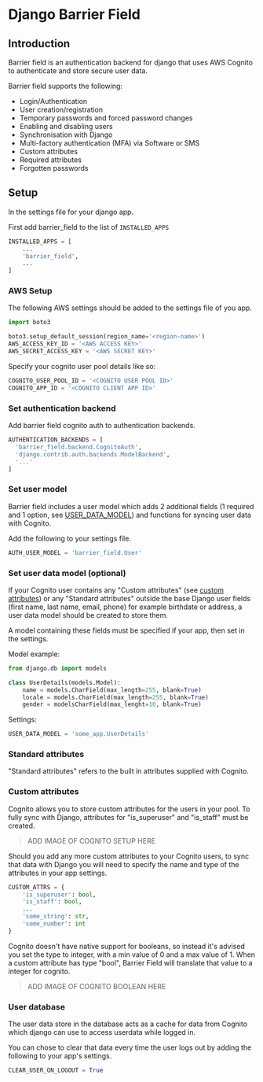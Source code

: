 # Django Barrier Field

## Introduction

Barrier field is an authentication backend for django that uses AWS Cognito to authenticate and store secure user data.

Barrier field supports the following:

* Login/Authentication
* User creation/registration
* Temporary passwords and forced password changes
* Enabling and disabling users
* Synchronisation with Django
* Multi-factory authentication (MFA) via Software or SMS
* Custom attributes
* Required attributes
* Forgotten passwords

## Setup

In the settings file for your django app.

First add barrier_field to the list of `INSTALLED_APPS`

```python
INSTALLED_APPS = [
    ...
    'barrier_field',
    ...
]
```

### AWS Setup

The following AWS settings should be added to the settings file of you app.

```python
import boto3

boto3.setup_default_session(region_name='<region-name>')
AWS_ACCESS_KEY_ID = '<AWS ACCESS KEY>'
AWS_SECRET_ACCESS_KEY = '<AWS SECRET KEY>'
```

Specify your cognito user pool details like so:

```python
COGNITO_USER_POOL_ID = '<COGNITO USER POOL ID>'
COGNITO_APP_ID = '<COGNITO CLIENT APP ID>'
```

### Set authentication backend

Add barrier field cognito auth to authentication backends.

```python
AUTHENTICATION_BACKENDS = [
  'barrier_field.backend.CognitoAuth',
  'django.contrib.auth.backends.ModelBackend',
  '...'
]
```

### Set user model

Barrier field includes a user model which adds 2 additional fields (1 required and 1 option, see [USER_DATA_MODEL](#link)) and functions for syncing user data with Cognito.

Add the following to your settings file.

```python
AUTH_USER_MODEL = 'barrier_field.User'
```

### Set user data model (optional)

If your Cognito user contains any "Custom attributes" (see [custom attributes](#Custom_attributes)) or any "Standard attributes" outside the base Django user fields (first name, last name, email, phone) for example birthdate or address, a user data model should be created to store them.

A model containing these fields must be specified if your app, then set in the settings.


Model example:
```python
from django.db import models

class UserDetails(models.Model):
    name = models.CharField(max_length=255, blank=True)
    locale = models.CharField(max_length=255, blank=True)
    gender = modelsCharField(max_lenght=10, blank=True)

```

Settings:
```python
USER_DATA_MODEL = 'some_app.UserDetails'
```

### Standard attributes

"Standard attributes" refers to the built in attributes supplied with Cognito.

### Custom attributes

Cognito allows you to store custom attributes for the users in your pool. To fully sync with Django, attributes for "is_superuser" and "is_staff" must be created.

> ADD IMAGE OF COGNITO SETUP HERE

Should you add any more custom attributes to your Cognito users, to sync that data with Django you will need to specify the name and type of the attributes in your app settings.

```python
CUSTOM_ATTRS = {
    'is_superuser': bool,
    'is_staff': bool,
    ...
    'some_string': str,
    'some_number': int
}
```

Cognito doesn't have native support for booleans, so instead it's advised you set the type to integer, with a min value of 0 and a max value of 1. When a custom attribute has type "bool", Barrier Field will translate that value to a integer for cognito.

> ADD IMAGE OF COGNITO BOOLEAN HERE

### User database

The user data store in the database acts as a cache for data from Cognito which django can use to access userdata while logged in.

You can chose to clear that data  every time the user logs out by adding the following to your app's settings.

```python
CLEAR_USER_ON_LOGOUT = True
```


